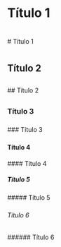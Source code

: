 # Título 1 <h1>
\# Título 1 <h1>
## Título 2 <h2>
\#\# Título 2 <h2>
### Título 3 <h3>
\#\#\# Título 3 <h3>
#### Título 4 <h4>
\#\#\#\# Título 4 <h4>
##### Título 5 <h5>
\#\#\#\#\# Título 5 <h5>
###### Título 6 <h6>
\#\#\#\#\#\# Título 6 <h6>
